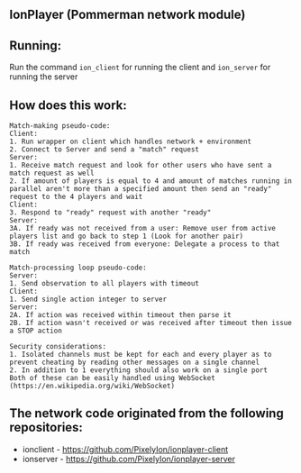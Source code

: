 ## IonPlayer (Pommerman network module)
## Running:
Run the command `ion_client` for running the client and `ion_server` for running the server
## How does this work:
```
Match-making pseudo-code:
Client:
1. Run wrapper on client which handles network + environment
2. Connect to Server and send a "match" request
Server:
1. Receive match request and look for other users who have sent a match request as well
2. If amount of players is equal to 4 and amount of matches running in parallel aren't more than a specified amount then send an "ready" request to the 4 players and wait
Client:
3. Respond to "ready" request with another "ready"
Server:
3A. If ready was not received from a user: Remove user from active players list and go back to step 1 (Look for another pair)
3B. If ready was received from everyone: Delegate a process to that match
```
```
Match-processing loop pseudo-code:
Server:
1. Send observation to all players with timeout
Client:
1. Send single action integer to server
Server:
2A. If action was received within timeout then parse it
2B. If action wasn't received or was received after timeout then issue a STOP action
```
```
Security considerations:
1. Isolated channels must be kept for each and every player as to prevent cheating by reading other messages on a single channel
2. In addition to 1 everything should also work on a single port
Both of these can be easily handled using WebSocket (https://en.wikipedia.org/wiki/WebSocket)
```
## The network code originated from the following repositories:
* ionclient - https://github.com/PixelyIon/ionplayer-client
* ionserver - https://github.com/PixelyIon/ionplayer-server